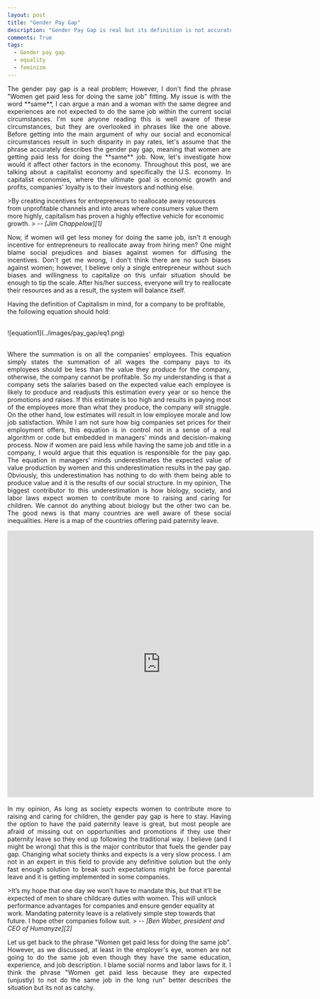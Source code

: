 ```yaml
---
layout: post
title: "Gender Pay Gap"
description: "Gender Pay Gap is real but its definition is not accurate"
comments: True
tags: 
  - Gender pay gap
  - equality
  - feminism
---
```

<p style='text-align: justify;'>
The gender pay gap is a real problem; However, I don't find the phrase "Women get paid less for doing the same job" fitting. My issue is with the word **same**, I can argue a man and a woman with the same degree and experiences are not expected to do the same job within the current social circumstances. I'm sure anyone reading this is well aware of these circumstances, but they are overlooked in phrases like the one above. Before getting into the main argument of why our social and economical circumstances result in such disparity in pay rates, let's assume that the phrase accurately describes the gender pay gap, meaning that women are getting paid less for doing the **same** job. Now, let's investigate how would it affect other factors in the economy. Throughout this post, we are talking about a capitalist economy and specifically the U.S. economy. In capitalist economies, where the ultimate goal is economic growth and profits, companies' loyalty is to their investors and nothing else. 
</p>
>By creating incentives for entrepreneurs to reallocate away resources from unprofitable channels and into areas where consumers value them more highly, capitalism has proven a highly effective vehicle for economic growth.
> -- <cite>[Jim Chappelow][1]</cite>

<p style='text-align: justify;'>
Now, if women will get less money for doing the same job, isn't it enough incentive for entrepreneurs to reallocate away from hiring men? One might blame social prejudices and biases against women for diffusing the incentives. Don't get me wrong, I don't think there are no such biases against women; however, I believe only a single entrepreneur without such biases and willingness to capitalize on this unfair situation should be enough to tip the scale. After his/her success, everyone will try to reallocate their resources and as a result, the system will balance itself.

Having the definition of Capitalism in mind, for a company to be profitable, the following equation should hold:
</p>
<br/>
![equation1](../images/pay_gap/eq1.png)
<br/>
<br/>
<p style='text-align: justify;'>
Where the summation is on all the companies' employees. This equation simply states the summation of all wages the company pays to its employees should be less than the value they produce for the company, otherwise, the company cannot be profitable. So my understanding is that a company sets the salaries based on the expected value each employee is likely to produce and readjusts this estimation every year or so hence the promotions and raises. If this estimate is too high and results in paying most of the employees more than what they produce, the company will struggle. On the other hand, low estimates will result in low employee morale and low job satisfaction. While I am not sure how big companies set prices for their employment offers, this equation is in control not in a sense of a real algorithm or code but embedded in managers' minds and decision-making process. Now if women are paid less while having the same job and title in a company, I would argue that this equation is responsible for the pay gap. The equation in managers' minds underestimates the expected value of value production by women and this underestimation results in the pay gap. Obviously, this underestimation has nothing to do with them being able to produce value and it is the results of our social structure. In my opinion, The biggest contributor to this underestimation is how biology, society, and labor laws expect women to contribute more to raising and caring for children. We cannot do anything about biology but the other two can be. The good news is that many countries are well aware of these social inequalities. Here is a map of the countries offering paid paternity leave.
</p>
<iframe width="690" height="600" src="http://www.worldpolicycenter.org/embedded/policies/is-paid-leave-available-for-fathers-of-infants"  frameborder="0"></iframe>
<p style='text-align: justify;'>
In my opinion, As long as society expects women to contribute more to raising and caring for children, the gender pay gap is here to stay. Having the option to have the paid paternity leave is great, but most people are afraid of missing out on opportunities and promotions if they use their paternity leave so they end up following the traditional way. I believe (and I might be wrong) that this is the major contributor that fuels the gender pay gap. Changing what society thinks and expects is a very slow process. I am not in an expert in this field to provide any definitive solution but the only fast enough solution to break such expectations might be force parental leave and it is getting implemented in some companies.
</p>
>It’s my hope that one day we won’t have to mandate this, but that it’ll be expected of men to share childcare duties with women. This will unlock performance advantages for companies and ensure gender equality at work. Mandating paternity leave is a relatively simple step towards that future. I hope other companies follow suit.
> -- <cite>[Ben Waber, president and CEO of Humanyze][2]</cite>
<p style='text-align: justify;'>
Let us get back to the phrase "Women get paid less for doing the same job". However, as we discussed, at least in the employer's eye, women are not going to do the same job even though they have the same education, experience, and job description. I blame social norms and labor laws for it. I think the phrase "Women get paid less because they are expected (unjustly) to not do the same job in the long run" better describes the situation but its not as catchy.
</p>


[1]: https://www.investopedia.com/terms/c/capitalism.asp
[2]: https://qz.com/work/1284912/paid-parental-leave-why-i-require-new-fathers-who-work-for-me-to-take-it/
